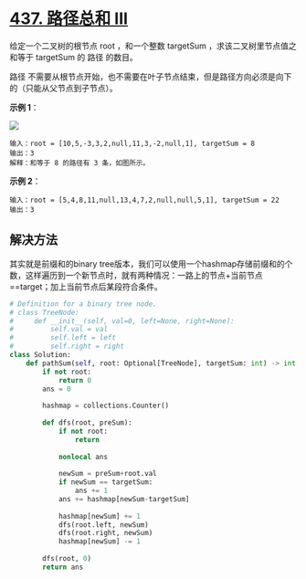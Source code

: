 # [437. 路径总和 III](https://leetcode-cn.com/problems/path-sum-iii/)

给定一个二叉树的根节点 root ，和一个整数 targetSum ，求该二叉树里节点值之和等于 targetSum 的 路径 的数目。

路径 不需要从根节点开始，也不需要在叶子节点结束，但是路径方向必须是向下的（只能从父节点到子节点）。


**示例 1**：

<img src="https://assets.leetcode.com/uploads/2021/04/09/pathsum3-1-tree.jpg">

```
输入：root = [10,5,-3,3,2,null,11,3,-2,null,1], targetSum = 8
输出：3
解释：和等于 8 的路径有 3 条，如图所示。
```

**示例 2**：
```
输入：root = [5,4,8,11,null,13,4,7,2,null,null,5,1], targetSum = 22
输出：3
```

## 解决方法

其实就是前缀和的binary tree版本，我们可以使用一个hashmap存储前缀和的个数，这样遍历到一个新节点时，就有两种情况：一路上的节点+当前节点==target；加上当前节点后某段符合条件。

```py
# Definition for a binary tree node.
# class TreeNode:
#     def __init__(self, val=0, left=None, right=None):
#         self.val = val
#         self.left = left
#         self.right = right
class Solution:
    def pathSum(self, root: Optional[TreeNode], targetSum: int) -> int:
        if not root:
            return 0
        ans = 0
        
        hashmap = collections.Counter()
        
        def dfs(root, preSum):
            if not root:
                return
            
            nonlocal ans
            
            newSum = preSum+root.val
            if newSum == targetSum:
                ans += 1
            ans += hashmap[newSum-targetSum]
            
            hashmap[newSum] += 1            
            dfs(root.left, newSum)
            dfs(root.right, newSum)
            hashmap[newSum] -= 1
            
        dfs(root, 0)
        return ans
```